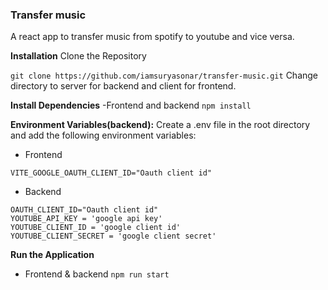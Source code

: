 ### Transfer music

A react app to transfer music from spotify to youtube and vice versa.

**Installation**
Clone the Repository

`git clone https://github.com/iamsuryasonar/transfer-music.git`
Change directory to server for backend and client for frontend.

**Install Dependencies**
-Frontend and backend
`npm install`

**Environment Variables(backend):**
Create a .env file in the root directory and add the following environment variables:

- Frontend
```
VITE_GOOGLE_OAUTH_CLIENT_ID="Oauth client id"
```

- Backend
```
OAUTH_CLIENT_ID="Oauth client id"
YOUTUBE_API_KEY = 'google api key'
YOUTUBE_CLIENT_ID = 'google client id'
YOUTUBE_CLIENT_SECRET = 'google client secret'
```

**Run the Application**
- Frontend & backend
`npm run start`